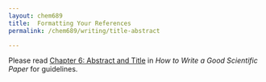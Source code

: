 ```yaml
---
layout: chem689
title:  Formatting Your References
permalink: /chem689/writing/title-abstract

---
```


Please read [Chapter 6:
Abstract and Title](https://www.spiedigitallibrary.org/ebooks/PM/How-to-Write-a-Good-Scientific-Paper/6/Abstract-and-Title/10.1117/3.2317707.ch6) in *How to Write a Good Scientific Paper* for guidelines.
